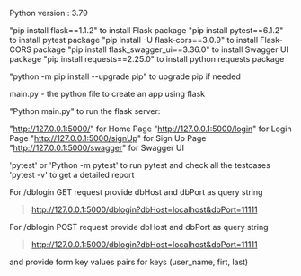 Python version : 3.79

"pip install flask==1.1.2"              to install Flask package
"pip install pytest==6.1.2"             to install pytest package
"pip install -U flask-cors==3.0.9"      to install Flask-CORS package
"pip install flask_swagger_ui==3.36.0"  to install Swagger UI package
"pip install requests==2.25.0"          to install python requests package

"python -m pip install --upgrade pip"   to upgrade pip if needed


main.py - the python file to create an app using flask

"Python main.py" to run the flask server: 

"http://127.0.0.1:5000/"            for Home Page
"http://127.0.0.1:5000/login"       for Login Page
"http://127.0.0.1:5000/signUp"      for Sign Up Page
"http://127.0.0.1:5000/swagger"     for Swagger UI



'pytest' or 'Python -m pytest' to run pytest and check all the testcases
'pytest -v' to get a detailed report


For /dblogin GET request provide dbHost and dbPort as query string
> http://127.0.0.1:5000/dblogin?dbHost=localhost&dbPort=11111

For /dblogin POST request provide dbHost and dbPort as query string 
> http://127.0.0.1:5000/dblogin?dbHost=localhost&dbPort=11111

and provide form key values pairs for keys (user_name, firt, last)




